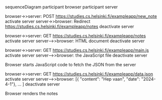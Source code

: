 sequenceDiagram
  participant browser
  participant server

  browser->>server: POST https://studies.cs.helsinki.fi/exampleapp/new_note
  activate server
  server->>browser: Redirect https://studies.cs.helsinki.fi/exampleapp/notes
  deactivate server

  browser->>server: GET https://studies.cs.helsinki.fi/exampleapp/notes
  activate server
  server-->>browser: HTML document
  deactivate server

  browser->>server: GET https://studies.cs.helsinki.fi/exampleapp/main.js
  activate server
  server-->>browser: the JavaScript file
  deactivate server
    
  Browser starts JavaScript code to fetch the JSON from the server
    
  browser->>server: GET https://studies.cs.helsinki.fi/exampleapp/data.json
  activate server
  server-->>browser: [{ "content": "Hep vaan", "date": "2024-4-1"}, ... ]
  deactivate server 

  Browser renders the notes
